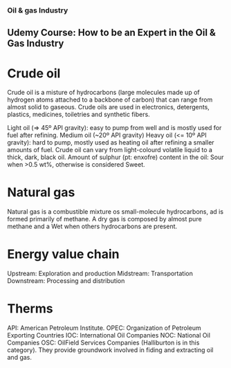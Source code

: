 ### Oil & gas Industry
## Udemy Course: How to be an Expert in the Oil & Gas Industry

# Crude oil
Crude oil is a misture of hydrocarbons (large molecules made up of hydrogen atoms attached to a backbone of carbon) that can range from almost solid to gaseous.
Crude oils are used in electronics, detergents, plastics, medicines, toiletries and synthetic fibers.

Light oil (=> 45º API gravity): easy to pump from well and is mostly used for fuel after refining.
Medium oil (~20º API gravity)
Heavy oil  (<= 10º API gravity): hard to pump, mostly used as heating oil after refining a smaller amounts of fuel.
Crude oil can vary from light-colourd volatile liquid to a thick, dark, black oil.
Amount of sulphur (pt: enxofre) content in the oil: Sour when >0.5 wt%, otherwise is considered Sweet.

# Natural gas
Natural gas is a combustible mixture os small-molecule hydrocarbons, ad is formed primarily of methane.
A dry gas is composed by almost pure methane and a Wet when others hydrocarbons are present.

# Energy value chain

Upstream: Exploration and production
Midstream: Transportation
Downstream: Processing and distribution

# Therms
API: American Petroleum Institute.
OPEC: Organization of Petroleum Exporting Countries
IOC: International Oil Companies
NOC: National Oil Companies
OSC: OilField Services Companies (Halliburton is in this category). They provide groundwork involved in fiding and extracting oil and gas.

